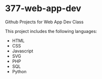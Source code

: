 # 377-web-app-dev
Github Projects for Web App Dev Class

This project includes the following languages:
- HTML
- CSS
- Javascript
- SVG
- PHP
- SQL
- Python